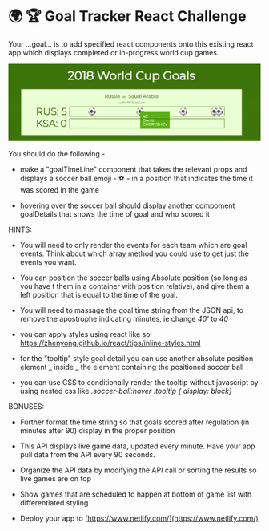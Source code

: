 # 🌍 🏆 Goal Tracker React Challenge

Your ...goal... is to add specified react components onto this existing react app which displays completed or in-progress world cup games.

![Screenshot](screenshot.png)

You should do the following -

- make a "goalTimeLine" component that takes the relevant props and displays a soccer ball emoji - ⚽️ - in a position that indicates the time it was scored in the game

- hovering over the soccer ball should display another compoment goalDetails that shows the time of goal and who scored it

HINTS:

- You will need to only render the events for each team which are goal events. Think about which array method you could use to get just the events you want.

- You can position the soccer balls using Absolute position (so long as you have t them in a container with position relative), and give them a left position that is equal to the time of the goal.

- You will need to massage the goal time string from the JSON api, to remove the apostrophe indicating minutes, ie change _40'_ to _40_

- you can apply styles using react like so https://zhenyong.github.io/react/tips/inline-styles.html

- for the "tooltip" style goal detail you can use another absolute position element _ inside _ the element containing the positioned soccer ball

- you can use CSS to conditionally render the tooltip without javascript by using nested css like _.soccer-ball:hover .tooltip { display: block}_

BONUSES:

- Further format the time string so that goals scored after regulation (in minutes after 90) display in the proper position

- This API displays live game data, updated every minute.  Have your app pull data from the API every 90 seconds.

- Organize the API data by modifying the API call or sorting the results so live games are on top

- Show games that are scheduled to happen at bottom of game list with differentiated styling

- Deploy your app to [https://www.netlify.com/](https://www.netlify.com/)
